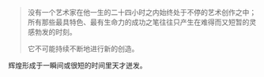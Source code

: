 > 没有一个艺术家在他一生的二十四小时之内始终处于不停的艺术创作之中；所有那些最具特色、最有生命力的成功之笔往往只产生在难得而又短暂的灵感勃发的时刻。
>
> 它不可能持续不断地进行新的创造。

辉煌形成于一瞬间或很短的时间里天才迸发。



